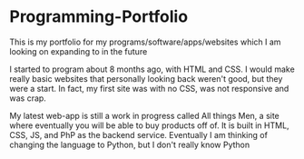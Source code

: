 # Programming-Portfolio
This is my portfolio for my programs/software/apps/websites which I am looking on expanding to in the future

I started to program about 8 months ago, with HTML and CSS. I would make really basic websites that personally looking back weren't good, but they were a start. In fact, my first site was with no CSS, was not responsive and was crap.

My latest web-app is still a work in progress called All things Men, a site where eventually you will be able to buy products off of. It is built in HTML, CSS, JS, and PhP as the backend service. Eventually I am thinking of changing the language to Python, but I don't really know Python
